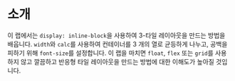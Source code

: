 # 소개

이 랩에서는 `display: inline-block`을 사용하여 3-타일 레이아웃을 만드는 방법을 배웁니다. `width`와 `calc`를 사용하여 컨테이너를 3 개의 열로 균등하게 나누고, 공백을 피하기 위해 `font-size`를 설정합니다. 이 랩을 마치면 `float`, `flex` 또는 `grid`를 사용하지 않고 깔끔하고 반응형 타일 레이아웃을 만드는 방법에 대한 이해도가 높아질 것입니다.
